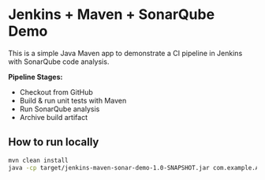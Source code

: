 # Jenkins + Maven + SonarQube Demo

This is a simple Java Maven app to demonstrate a CI pipeline in Jenkins with SonarQube code analysis.

**Pipeline Stages:**
- Checkout from GitHub
- Build & run unit tests with Maven
- Run SonarQube analysis
- Archive build artifact

## How to run locally
```bash
mvn clean install
java -cp target/jenkins-maven-sonar-demo-1.0-SNAPSHOT.jar com.example.App
```